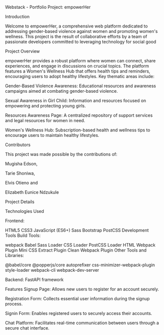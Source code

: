 Webstack - Portfolio Project: empowerHer

Introduction

Welcome to empowerHer, a comprehensive web platform dedicated to addressing gender-based violence against women and promoting women's wellness. 
This project is the result of collaborative efforts by a team of passionate developers committed to leveraging technology for social good

Project Overview

empowerHer provides a robust platform where women can connect, share experiences, and engage in discussions on crucial topics. The platform features a Women's Wellness Hub that offers health tips and reminders, encouraging users to adopt healthy lifestyles. Key thematic areas include:

Gender-Based Violence Awareness: Educational resources and awareness campaigns aimed at combating gender-based violence.

Sexual Awareness in Girl Child: Information and resources focused on empowering and protecting young girls.

Resources Awareness Page: A centralized repository of support services and legal resources for women in need.

Women's Wellness Hub: Subscription-based health and wellness tips to encourage users to maintain healthy lifestyles.

Contributors

This project was made possible by the contributions of:

Mugisha Edson,

Tarie Shoniwa,

Elvis Otieno and

Elizabeth Eunice Ndzukule

Project Details


Technologies Used

Frontend:

HTML5
CSS3
JavaScript (ES6+)
Sass
Bootstrap
PostCSS
Development Tools
Build Tools:

webpack
Babel
Sass Loader
CSS Loader
PostCSS Loader
HTML Webpack Plugin
Mini CSS Extract Plugin
Clean Webpack Plugin
Other Tools and Libraries:

@babel/core
@popperjs/core
autoprefixer
css-minimizer-webpack-plugin
style-loader
webpack-cli
webpack-dev-server

Backend:
FastAPI framework

Features
Signup Page: Allows new users to register for an account securely.

Registration Form: Collects essential user information during the signup process.

Signin Form: Enables registered users to securely access their accounts.

Chat Platform: Facilitates real-time communication between users through a secure chat interface.
